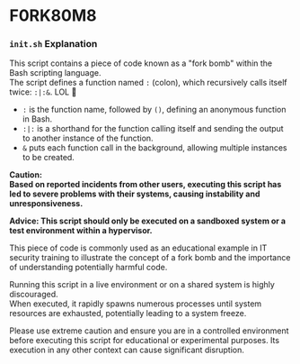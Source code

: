 # F0RK80M8
### `init.sh` Explanation

This script contains a piece of code known as a "fork bomb" within the Bash scripting language.<br>
The script defines a function named `:` (colon), which recursively calls itself twice: `:|:&`. LOL :rofl:

- `:` is the function name, followed by `()`, defining an anonymous function in Bash.
- `:|:` is a shorthand for the function calling itself and sending the output to another instance of the function.
- `&` puts each function call in the background, allowing multiple instances to be created.

**Caution: <br>Based on reported incidents from other users, executing this script has led to severe problems with their systems, causing instability and unresponsiveness.**

**Advice: This script should only be executed on a sandboxed system or a test environment within a hypervisor.** 

This piece of code is commonly used as an educational example in IT security training to illustrate the concept of a fork bomb and the importance of understanding potentially harmful code. 

Running this script in a live environment or on a shared system is highly discouraged.<br>
When executed, it rapidly spawns numerous processes until system resources are exhausted, potentially leading to a system freeze.

Please use extreme caution and ensure you are in a controlled environment before executing this script for educational or experimental purposes. Its execution in any other context can cause significant disruption.
